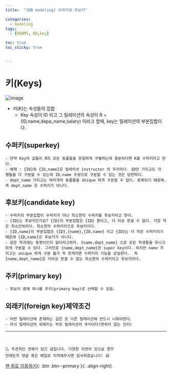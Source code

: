 ```yaml
---
title:  "[DB modeling] 수퍼키와 후보키"

categories:
  - modeling
tags:
  - [RDBMS, DB,key]

toc: true
toc_sticky: true


---
```


# 키(Keys)
![image](https://user-images.githubusercontent.com/69495129/134125541-cb837ee7-6507-43d6-933f-1fc2cf6a47c3.png)
<br>

- 키(K)는 속성들의 집합 
  - Key 속성이 ID 이고 그 릴레이션의 속성이 R = (ID,name,depa_name,salary) 이라고 할때, key는 릴레이션의 부분집합이다.
## 수퍼키(superkey)
    - 만약 Key의 값들이 R의 모든 튜플들을 유일하게 구별하는데 충분하다면 K를 수퍼키라고 한다.
    - 예제 : {ID}와 {ID,name}은 릴레이션 instructor 의 주키이다. ID만 가지고도 각 행들을 다 구분할 수 있는데 ID,name 두쌍으로 구분할 수 있는 것은 당연하다.
    - dept_name 가지고는 여러개의 튜플들을 Unique 하게 구분할 수 없다. 중복되기 떄문에. 즉 dept_name 은 수퍼키가 아니다.
## 후보키(candidate key)
    - 수퍼키의 부분집합이 수퍼키가 아닌 최소한의 수퍼키를 후보키라고 한다.
    - {ID}는 후보키인가요? {ID}의 부분집합은 {ID} 뿐이고, 더 이상 쪼갤 수 없다. 가장 작은 최소단위이다. 최소한의 수퍼키이므로 후보키이다.
    - {ID,name}의 부분집합은 {ID},{name},{ID,name} 이고 {ID}는 더 작은 수퍼키이기때문에 {ID,name}은 후보키가 아니다.
    - 같은 학과에는 동명이인이 없다라고하자. {name,dept_name} 으로 모든 학생들을 유니크하게 구분할 수 있다. 그러므로 {name,dept_name}은 super key이다. 하지만 name 가지고는 unique 하게 구분 불가 즉 쪼개지면 수퍼키의 기능을 상실한다.  즉 {name,dept_name}은 더이상 쪼갤 수 없는 최소한의 수퍼키이고 후보키이다. 
## 주키(primary key)
    - 후보키 중에 하나를 주키(primary key)로 선택할 수 있음.
## 외래키(foreign key)제약조건
    - 어떤 릴레이션에 존재하는 값은 또 다른 릴레이션에 반드시 나와야한다.
    - 자식 릴레이션의 외래키는 부모 릴레이션의 주키이다(변하지 않는 진리)
***
<br>

    🌜 주관적인 견해가 담긴 글입니다. 다양한 의견이 있으실 경우
    언제든지 댓글 혹은 메일로 지적해주시면 감사하겠습니다! 😄

[맨 위로 이동하기](#){: .btn .btn--primary }{: .align-right}

